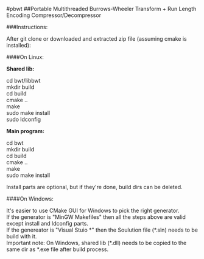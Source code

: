 #pbwt
##Portable Multithreaded Burrows-Wheeler Transform + Run Length Encoding Compressor/Decompressor

###Instructions:

After git clone or downloaded and extracted zip file (assuming cmake is installed):<br />

####On Linux:

**Shared lib:**<br />

cd bwt/libbwt<br />
mkdir build<br />
cd build<br />
cmake ..<br />
make<br />
sudo make install<br />
sudo ldconfig<br />

**Main program:**<br />

cd bwt<br />
mkdir build<br />
cd build<br />
cmake ..<br />
make<br />
sudo make install<br />

Install parts are optional, but if they're done, build dirs can be deleted.<br />


####On Windows:

It's easier to use CMake GUI for Windows to pick the right generator.<br />
If the generator is "MinGW Makefiles" then all the steps above are valid except install and ldconfig parts.<br />
If the genereator is "Visual Stuio \*" then the Soulution file (\*.sln) needs to be build with it.<br />
Important note: On Windows, shared lib (\*.dll) needs to be copied to the same dir as \*.exe file after build process.